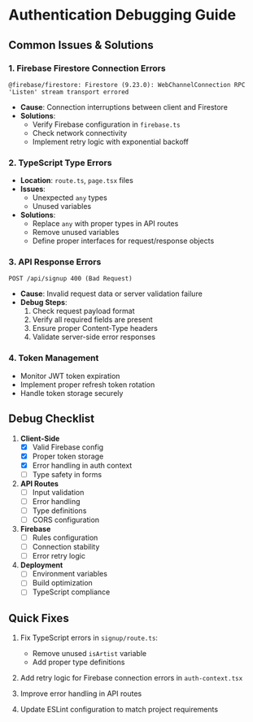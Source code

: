 
# Authentication Debugging Guide

## Common Issues & Solutions

### 1. Firebase Firestore Connection Errors
```
@firebase/firestore: Firestore (9.23.0): WebChannelConnection RPC 'Listen' stream transport errored
```
- **Cause**: Connection interruptions between client and Firestore
- **Solutions**:
  - Verify Firebase configuration in `firebase.ts`
  - Check network connectivity
  - Implement retry logic with exponential backoff

### 2. TypeScript Type Errors
- **Location**: `route.ts`, `page.tsx` files
- **Issues**:
  - Unexpected `any` types
  - Unused variables
- **Solutions**:
  - Replace `any` with proper types in API routes
  - Remove unused variables
  - Define proper interfaces for request/response objects

### 3. API Response Errors
```
POST /api/signup 400 (Bad Request)
```
- **Cause**: Invalid request data or server validation failure
- **Debug Steps**:
  1. Check request payload format
  2. Verify all required fields are present
  3. Ensure proper Content-Type headers
  4. Validate server-side error responses

### 4. Token Management
- Monitor JWT token expiration
- Implement proper refresh token rotation
- Handle token storage securely

## Debug Checklist

1. **Client-Side**
   - [x] Valid Firebase config
   - [x] Proper token storage
   - [x] Error handling in auth context
   - [ ] Type safety in forms

2. **API Routes**
   - [ ] Input validation
   - [ ] Error handling
   - [ ] Type definitions
   - [ ] CORS configuration

3. **Firebase**
   - [ ] Rules configuration
   - [ ] Connection stability
   - [ ] Error retry logic

4. **Deployment**
   - [ ] Environment variables
   - [ ] Build optimization
   - [ ] TypeScript compliance

## Quick Fixes

1. Fix TypeScript errors in `signup/route.ts`:
   - Remove unused `isArtist` variable
   - Add proper type definitions

2. Add retry logic for Firebase connection errors in `auth-context.tsx`

3. Improve error handling in API routes

4. Update ESLint configuration to match project requirements
